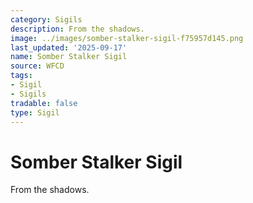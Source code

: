 ```yaml
---
category: Sigils
description: From the shadows.
image: ../images/somber-stalker-sigil-f75957d145.png
last_updated: '2025-09-17'
name: Somber Stalker Sigil
source: WFCD
tags:
- Sigil
- Sigils
tradable: false
type: Sigil
---
```


# Somber Stalker Sigil

From the shadows.


